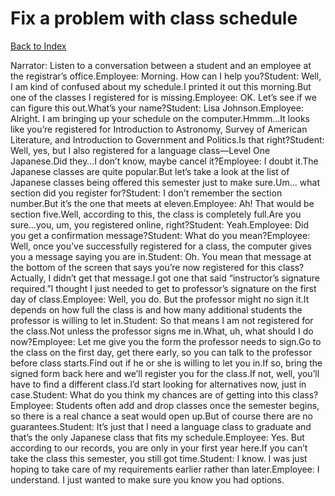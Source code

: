 # Fix a problem with class schedule
[Back to Index](https://github.com/windows10010/tpoExtractor/blob/master/README.md)

Narrator: Listen to a conversation between a student and an employee at the registrar’s office.Employee: Morning. How can I help you?Student: Well, I am kind of confused about my schedule.I printed it out this morning.But one of the classes I registered for is missing.Employee: OK. Let’s see if we can figure this out.What’s your name?Student: Lisa Johnson.Employee: Alright. I am bringing up your schedule on the computer.Hmmm…It looks like you’re registered for Introduction to Astronomy, Survey of American Literature, and Introduction to Government and Politics.Is that right?Student: Well, yes, but I also registered for a language class—Level One Japanese.Did they…I don’t know, maybe cancel it?Employee: I doubt it.The Japanese classes are quite popular.But let’s take a look at the list of Japanese classes being offered this semester just to make sure.Um… what section did you register for?Student: I don’t remember the section number.But it’s the one that meets at eleven.Employee: Ah! That would be section five.Well, according to this, the class is completely full.Are you sure…you, um, you registered online, right?Student: Yeah.Employee: Did you get a confirmation message?Student: What do you mean?Employee: Well, once you’ve successfully registered for a class, the computer gives you a message saying you are in.Student: Oh. You mean that message at the bottom of the screen that says you’re now registered for this class?Actually, I didn’t get that message.I got one that said “instructor’s signature required.”I thought I just needed to get to professor’s signature on the first day of class.Employee: Well, you do. But the professor might no sign it.It depends on how full the class is and how many additional students the professor is willing to let in.Student: So that means I am not registered for the class.Not unless the professor signs me in.What, uh, what should I do now?Employee: Let me give you the form the professor needs to sign.Go to the class on the first day, get there early, so you can talk to the professor before class starts.Find out if he or she is willing to let you in.If so, bring the signed form back here and we’ll register you for the class.If not, well, you’ll have to find a different class.I’d start looking for alternatives now, just in case.Student: What do you think my chances are of getting into this class?Employee: Students often add and drop classes once the semester begins, so there is a real chance a seat would open up.But of course there are no guarantees.Student: It’s just that I need a language class to graduate and that’s the only Japanese class that fits my schedule.Employee: Yes. But according to our records, you are only in your first year here.If you can’t take the class this semester, you still got time.Student: I know. I was just hoping to take care of my requirements earlier rather than later.Employee: I understand. I just wanted to make sure you know you had options. 